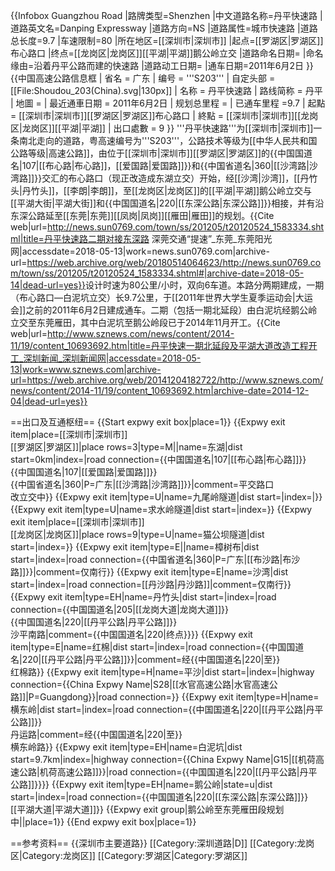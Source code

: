 {{Infobox Guangzhou Road
|路牌类型=Shenzhen
|中文道路名称=丹平快速路
|道路英文名=Danping Expressway
|道路方向=NS
|道路属性=城市快速路
|道路总长度=9.7
|车速限制=80
|所在地区=[[深圳市|深圳市]]
|起点=[[罗湖区|罗湖区]]布心路口
|终点=[[龙岗区|龙岗区]][[平湖|平湖]]鹅公岭立交
|道路命名日期=
|命名缘由=沿着丹平公路而建的快速路
|道路动工日期=
|通车日期=2011年6月2日
}}
{{中国高速公路信息框
| 省名 = 广东
| 编号 = '''S203'''
| 自定头部 =[[File:Shoudou_203(China).svg|130px]]
| 名称 = 丹平快速路
| 路线简称 = 丹平
| 地圖 = 
| 最近通車日期 = 2011年6月2日
| 规划总里程 = 
| 已通车里程 =9.7
| 起點 = [[深圳市|深圳市]][[罗湖区|罗湖区]]布心路口
| 終點 = [[深圳市|深圳市]][[龙岗区|龙岗区]][[平湖|平湖]]
| 出口處數 = 9
}}
'''丹平快速路'''为[[深圳市|深圳市]]一条南北走向的道路，粤高速编号为'''S203'''，公路技术等级为[[中华人民共和国公路等级|高速公路]]，由位于[[深圳市|深圳市]][[罗湖区|罗湖区]]的{{中国国道名|107|[[布心路|布心路]]，[[爱国路|爱国路]]}}和{{中国省道名|360|[[沙湾路|沙湾路]]}}交汇的布心路口（现正改造成东湖立交）开始，经[[沙湾|沙湾]]，[[丹竹头|丹竹头]]，[[李朗|李朗]]，至[[龙岗区|龙岗区]]的[[平湖|平湖]]鹅公岭立交与[[平湖大街|平湖大街]]和{{中国国道名|220|[[东深公路|东深公路]]}}相接，并有沿东深公路延至[[东莞|东莞]][[凤岗|凤岗]][[雁田|雁田]]的规划。<ref>{{Cite web|url=http://news.sun0769.com/town/ss/201205/t20120524_1583334.shtml|title=丹平快速路二期对接东深路 深莞交通“提速”_东莞_东莞阳光网|accessdate=2018-05-13|work=news.sun0769.com|archive-url=https://web.archive.org/web/20180514064623/http://news.sun0769.com/town/ss/201205/t20120524_1583334.shtml#|archive-date=2018-05-14|dead-url=yes}}</ref>设计时速为80公里/小时，双向6车道。本路分两期建成，一期（布心路口—白泥坑立交）长9.7公里，于[[2011年世界大学生夏季运动会|大运会]]之前的2011年6月2日建成通车。二期（包括一期北延段）由白泥坑经鹅公岭立交至东莞雁田，其中白泥坑至鹅公岭段已于2014年11月开工。<ref>{{Cite web|url=http://www.sznews.com/news/content/2014-11/19/content_10693692.htm|title=丹平快速一期北延段及平湖大道改造工程开工_深圳新闻_深圳新闻网|accessdate=2018-05-13|work=www.sznews.com|archive-url=https://web.archive.org/web/20141204182722/http://www.sznews.com/news/content/2014-11/19/content_10693692.htm|archive-date=2014-12-04|dead-url=yes}}</ref>

==出口及互通枢纽==
{{Start expwy exit box|place=1}}
{{Expwy exit item|place=[[深圳市|深圳市]]<br />[[罗湖区|罗湖区]]|place rows=3|type=M||name=东湖|dist start=0km|index=|road connection={{中国国道名|107|[[布心路|布心路]]}}<br>{{中国国道名|107|[[爱国路|爱国路]]}}<br>{{中国省道名|360|P=广东|[[沙湾路|沙湾路]]}}|comment=平交路口<br>改立交中}}
{{Expwy exit item|type=U|name=九尾岭隧道|dist start=|index=|}}
{{Expwy exit item|type=U|name=求水岭隧道|dist start=|index=}}
{{Expwy exit item|place=[[深圳市|深圳市]]<br />[[龙岗区|龙岗区]]|place rows=9|type=U|name=猫公坝隧道|dist start=|index=}}
{{Expwy exit item|type=E||name=樟树布|dist start=|index=|road connection={{中国省道名|360|P=广东|[[布沙路|布沙路]]}}|comment=仅南行}}
{{Expwy exit item|type=E|name=沙湾|dist start=|index=|road connection=[[丹沙路|丹沙路]]|comment=仅南行}}
{{Expwy exit item|type=EH|name=丹竹头|dist start=|index=|road connection={{中国国道名|205|[[龙岗大道|龙岗大道]]}}<br>{{中国国道名|220|[[丹平公路|丹平公路]]}}<br>沙平南路|comment={{中国国道名|220|终点}}}}
{{Expwy exit item|type=E|name=红棉|dist start=|index=|road connection={{中国国道名|220|[[丹平公路|丹平公路]]}}|comment=经{{中国国道名|220|至}}<br>红棉路}}
{{Expwy exit item|type=H|name=平沙|dist start=|index=|highway connection={{China Expwy Name|S28|[[水官高速公路|水官高速公路]]|P=Guangdong}}|road connection=}}
{{Expwy exit item|type=H|name=横东岭|dist start=|index=|road connection={{中国国道名|220|[[丹平公路|丹平公路]]}}<br>丹运路|comment=经{{中国国道名|220|至}}<br>横东岭路}}
{{Expwy exit item|type=EH|name=白泥坑|dist start=9.7km|index=|highway connection={{China Expwy Name|G15|[[机荷高速公路|机荷高速公路]]}}|road connection={{中国国道名|220|[[丹平公路|丹平公路]]}}}}
{{Expwy exit item|type=EH|name=鹅公岭|state=u|dist start=|index=|road connection={{中国国道名|220|[[东深公路|东深公路]]}}<br>[[平湖大道|平湖大道]]}}
{{Expwy exit group|鹅公岭至东莞雁田段规划中||place=1}}
{{End expwy exit box|place=1}}

==参考资料==
<references/>
{{深圳市主要道路}}
[[Category:深圳道路|D]]
[[Category:龙岗区|Category:龙岗区]]
[[Category:罗湖区|Category:罗湖区]]